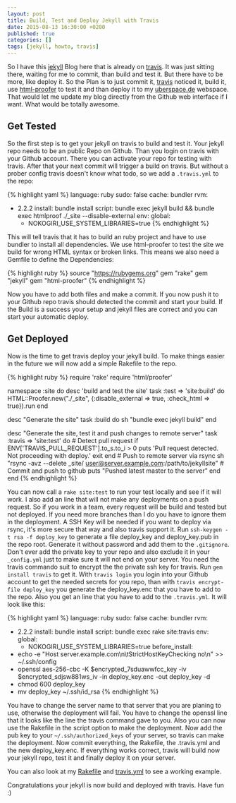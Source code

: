 ```yaml
---
layout: post
title: Build, Test and Deploy Jekyll with Travis
date: 2015-08-13 16:30:00 +0200
published: true
categories: []
tags: [jekyll, howto, travis]
---
```


So I have this [jekyll](http://jekyllrb.com/) Blog here that is already on [travis](https://travis-ci.org/sangyye/uberblock). It was just sitting there, waiting for me to commit, than build and test it. But there have to be more, like deploy it. So the Plan is to just commit it, [travis](https://travis-ci.org/) noticed it, build it, use [html-proofer](https://github.com/gjtorikian/html-proofer) to test it and than deploy it to my [uberspace.de](https://uberspace.de) webspace. That would let me update my blog directly from the Github web interface if I want. What would be totally awesome.

## Get Tested

So the first step is to get your jekyll on travis to build and test it. Your jekyll repo needs to be an public Repo on Github. Than you login on travis with your Github account. There you can activate your repo for testing with travis. After that your next commit will trigger a build on travis. But without a prober config travis doesn't know what todo, so we add a `.travis.yml` to the repo:

{% highlight yaml %}
language: ruby
sudo: false
cache: bundler
rvm:
- 2.2.2
install: bundle install
script: bundle exec jekyll build && bundle exec htmlproof ./_site --disable-external
env:
  global:
  - NOKOGIRI_USE_SYSTEM_LIBRARIES=true
{% endhighlight %}

This will tell travis that it has to build an ruby project and have to use bundler to install all dependencies. We use html-proofer to test the site we build for wrong HTML syntax or broken links. This means we also need a Gemfile to define the Dependencies:

{% highlight ruby %}
source "https://rubygems.org"
gem "rake"
gem "jekyll"
gem "html-proofer"
{% endhighlight %}

Now you have to add both files and make a commit. If you now push it to your Github repo travis should detected the commit and start your build. If the Build is a success your setup and jekyll files are correct and you can start your automatic deploy.

## Get Deployed

Now is the time to get travis deploy your jekyll build. To make things easier in the future we will now add a simple Rakefile to the repo.

{% highlight ruby %}
require 'rake'
require 'html/proofer'

namespace :site do
  desc 'build and test the site'
  task :test => 'site:build' do 
	HTML::Proofer.new("./_site", {:disable_external => true, :check_html => true}).run
  end

  desc "Generate the site"
  task :build do
	sh "bundle exec jekyll build"
  end

  desc "Generate the site, test it and push changes to remote server"
  task :travis => 'site:test' do
	# Detect pull request
	if ENV['TRAVIS_PULL_REQUEST'].to_s.to_i > 0
	  puts 'Pull request detected. Not proceeding with deploy.'
	  exit
	end
	# Push to remote server via rsync
	sh "rsync -avz --delete _site/ user@server.example.com:/path/to/jekyllsite"
	# Commit and push to github
	puts "Pushed latest master to the server"
  end
end
{% endhighlight %}

You can now call a `rake site:test` to run your test locally and see if it will work. I also add an line that will not make any deployments on a push request. So if you work in a team, every request will be build and tested but not deployed. If you need more branches than I do you have to ignore them in the deployment. A SSH Key will be needed if you want to deploy via rsync, it's more secure that way and also travis support it. Run `ssh-keygen -t rsa -f deploy_key` to generate a file deploy_key and deploy_key.pub in the repo root. Generate it without password and add them to the `.gitignore`. Don't ever add the private key to your repo and also exclude it in your `_config.yml` just to make sure it will not end on your server. You need the travis commando suit to encrypt the the private ssh key for travis. Run `gem install travis` to get it. With `travis login` you login into your Github account to get the needed secrets for you repo, than with `travis encrypt-file deploy_key` you generate the deploy_key.enc that you have to add to the repo. Also you get an line that you have to add to the `.travis.yml`. It will look like this:

{% highlight yaml %}
language: ruby
sudo: false
cache: bundler
rvm:
- 2.2.2
install: bundle install
script: bundle exec rake site:travis
env:
  global:
  - NOKOGIRI_USE_SYSTEM_LIBRARIES=true
before_install:
- echo -e "Host server.example.com\n\tStrictHostKeyChecking no\n" >> ~/.ssh/config
- openssl aes-256-cbc -K $encrypted_7sduawwfcc_key -iv $encrypted_sdjsw881ws_iv -in deploy_key.enc -out deploy_key -d
- chmod 600 deploy_key
- mv deploy_key ~/.ssh/id_rsa
{% endhighlight %}

You have to change the server name to that server that you are planing to use, otherwise the deployment will fail. You have to change the openssl line that it looks like the line the travis command gave to you. Also you can now use the Rakefile in the script option to make the deployment. Now add the pub key to your `~/.ssh/authorized_keys` of your server, so travis can make the deployment. Now commit everything, the Rakefile, the .travis.yml and the new deploy_key.enc. If everything works correct, travis will build now your jekyll repo, test it and finally deploy it on your server.

You can also look at my [Rakefile](https://github.com/sangyye/uberblock/blob/master/Rakefile) and [travis.yml](https://github.com/sangyye/uberblock/blob/master/.travis.yml) to see a working example.

Congratulations your jekyll is now build and deployed with travis. Have fun :)